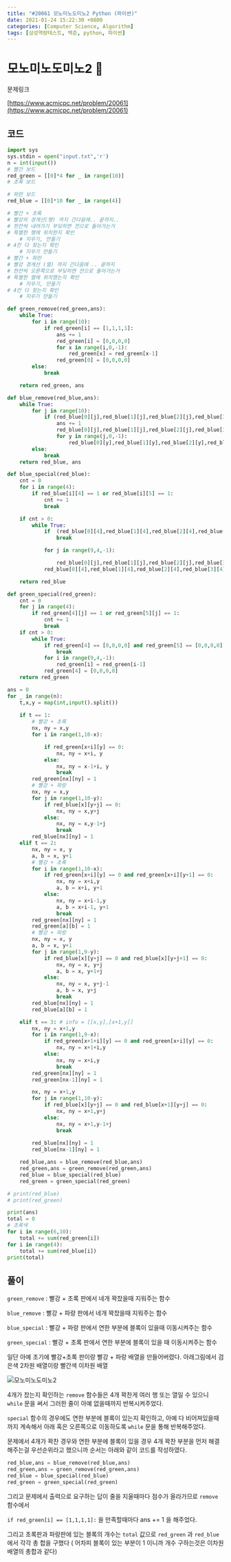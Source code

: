 ```yaml
---
title: "#20061 모노미노도미노2 Python (파이썬)"
date: 2021-01-24 15:22:30 +0800
categories: [Computer Science, Algorithm]
tags: [삼성역량테스트, 백준, python, 파이썬]  
---
```


# 모노미노도미노2 👩

문제링크

[https://www.acmicpc.net/problem/20061](https://www.acmicpc.net/problem/20061)

## 코드

```python
import sys
sys.stdin = open("input.txt",'r')
n = int(input())
# 빨간 보드 
red_green = [[0]*4 for _ in range(10)]
# 초록 보드

# 파란 보드
red_blue = [[0]*10 for _ in range(4)]

# 빨간 + 초록 
# 빨강의 경계선(행) 까지 간다음에.. 끝까지..
# 한칸씩 내려가기 부딪히면 전으로 돌아가는거
# 특별한 행에 위치한지 확인
    # 지우기, 만들기
# 4칸 다 찾는지 확인
    # 지우기 만들기
# 빨간 + 파란 
# 빨강 경계선 (열) 까지 간다음에 .. 끝까지
# 한칸씩 오른쪽으로 부딪히면 전으로 돌아가는거
# 특별한 열에 위치했는지 확인
    # 지우기, 만들기
# 4칸 다 찾는지 확인
    # 지우기 만들기

def green_remove(red_green,ans):
    while True:
        for i in range(10):
            if red_green[i] == [1,1,1,1]:
                ans += 1
                red_green[i] = [0,0,0,0]
                for x in range(i,0,-1):
                    red_green[x] = red_green[x-1]
                red_green[0] = [0,0,0,0]
        else:
            break

    return red_green, ans

def blue_remove(red_blue,ans):
    while True:
        for j in range(10):
            if (red_blue[0][j],red_blue[1][j],red_blue[2][j],red_blue[3][j]) == (1,1,1,1):
                ans += 1
                red_blue[0][j],red_blue[1][j],red_blue[2][j],red_blue[3][j] = 0,0,0,0
                for y in range(j,0,-1):
                    red_blue[0][y],red_blue[1][y],red_blue[2][y],red_blue[3][y] = red_blue[0][y-1],red_blue[1][y-1],red_blue[2][y-1],red_blue[3][y-1]
        else:
            break
    return red_blue, ans

def blue_special(red_blue):
    cnt = 0
    for i in range(4):
        if red_blue[i][4] == 1 or red_blue[i][5] == 1:
            cnt += 1
            break

    if cnt > 0:
        while True:
            if  (red_blue[0][4],red_blue[1][4],red_blue[2][4],red_blue[3][4]) == (0,0,0,0) and (red_blue[0][5],red_blue[1][5],red_blue[2][5],red_blue[3][5]) == (0,0,0,0):
                break

            for j in range(9,4,-1):

                red_blue[0][j],red_blue[1][j],red_blue[2][j],red_blue[3][j] = red_blue[0][j-1],red_blue[1][j-1],red_blue[2][j-1],red_blue[3][j-1]
            red_blue[0][4],red_blue[1][4],red_blue[2][4],red_blue[3][4] = 0,0,0,0

    return red_blue

def green_special(red_green):
    cnt = 0
    for j in range(4):
        if red_green[4][j] == 1 or red_green[5][j] == 1:
            cnt += 1
            break
    if cnt > 0:
        while True:
            if red_green[4] == [0,0,0,0] and red_green[5] == [0,0,0,0]:
                break
            for i in range(9,4,-1):
                red_green[i] = red_green[i-1]
            red_green[4] = [0,0,0,0]
    return red_green

ans = 0
for _ in range(n):
    t,x,y = map(int,input().split())
    
    if t == 1:
        # 빨강 + 초록
        nx, ny = x,y
        for i in range(1,10-x):

            if red_green[x+i][y] == 0:
                nx, ny = x+i, y
            else:
                nx, ny = x-1+i, y
                break
        red_green[nx][ny] = 1
        # 빨강 + 파랑
        nx, ny = x,y
        for j in range(1,10-y):
            if red_blue[x][y+j] == 0:
                nx, ny = x,y+j
            else:
                nx, ny = x,y-1+j
                break
        red_blue[nx][ny] = 1
    elif t == 2:
        nx, ny = x, y
        a, b = x, y+1
        # 빨강 + 초록
        for i in range(1,10-x):
            if red_green[x+i][y] == 0 and red_green[x+i][y+1] == 0:
                nx, ny = x+i,y
                a, b = x+i, y+1
            else:
                nx, ny = x+i-1,y
                a, b = x+i-1, y+1
                break
        red_green[nx][ny] = 1
        red_green[a][b] = 1
        # 빨강 + 파랑
        nx, ny = x, y
        a, b = x, y+1
        for j in range(1,9-y):
            if red_blue[x][y+j] == 0 and red_blue[x][y+j+1] == 0:
                nx, ny = x, y+j
                a, b = x, y+1+j
            else:
                nx, ny = x, y+j-1
                a, b = x, y+j
                break
        red_blue[nx][ny] = 1
        red_blue[a][b] = 1

    elif t == 3: # info = [[x,y],[x+1,y]]
        nx, ny = x+1,y
        for i in range(1,9-x):
            if red_green[x+1+i][y] == 0 and red_green[x+i][y] == 0:
                nx, ny = x+1+i,y
            else:
                nx, ny = x+i,y
                break
        red_green[nx][ny] = 1
        red_green[nx-1][ny] = 1

        nx, ny = x+1,y
        for j in range(1,10-y):
            if red_blue[x][y+j] == 0 and red_blue[x+1][y+j] == 0:
                nx, ny = x+1,y+j
            else:
                nx, ny = x+1,y-1+j
                break
            
        red_blue[nx][ny] = 1
        red_blue[nx-1][ny] = 1

    red_blue,ans = blue_remove(red_blue,ans)
    red_green,ans = green_remove(red_green,ans)
    red_blue = blue_special(red_blue)
    red_green = green_special(red_green)

# print(red_blue)
# print(red_green)

print(ans)
total = 0
# 초록색
for i in range(6,10):
    total += sum(red_green[i])
for i in range(4):
    total += sum(red_blue[i])
print(total)
```

<script async src="https://pagead2.googlesyndication.com/pagead/js/adsbygoogle.js"></script>
<ins class="adsbygoogle"
     style="display:block; text-align:center;"
     data-ad-layout="in-article"
     data-ad-format="fluid"
     data-ad-client="ca-pub-4665417785081320"
     data-ad-slot="6774179765"></ins>

<script>
     (adsbygoogle = window.adsbygoogle || []).push({});
</script>



## 풀이

`green_remove` : 빨강 + 초록 판에서 네개 꽉찼을때 지워주는 함수

`blue_remove` : 빨강 + 파랑 판에서 네개 꽉찼을때 지워주는 함수

`blue_special` : 빨강 + 파랑 판에서 연한 부분에 블록이 있을때 이동시켜주는 함수

`green_special` : 빨강 + 초록 판에서 연한 부분에 블록이 있을 때 이동시켜주는 함수

일단 아예 초기에 빨강+초록 판이랑 빨강 + 파랑 배열을 만들어버렸다. 아래그림에서 검은색 2차원 배열이랑 빨간색 이차원 배열

![모노미노도미노2](\assets\img\모노미노도미노\모노미노도미노2.png)



4개가 찼는지 확인하는 `remove` 함수들은 4개 꽉찬게 여러 행 또는 열일 수 있으니 `while` 문을 써서 그러한 줄이 아예 없을때까지 반복시켜주었다. 

`special` 함수의 경우에도 연한 부분에 블록이 있는지 확인하고, 아예 다 비어져있을때까지 계속해서 아래 혹은 오른쪽으로 이동하도록 `while` 문을 통해 반복해주었다. 

문제에서 4개가 꽉찬 경우와 연한 부분에 블록이 있을 경우 4개 꽉찬 부분을 먼저 해결해주는걸 우선순위라고 했으니까 순서는 아래와 같이 코드를 작성하였다.

```python
red_blue,ans = blue_remove(red_blue,ans)
red_green,ans = green_remove(red_green,ans)
red_blue = blue_special(red_blue)
red_green = green_special(red_green)
```

그리고 문제에서 출력으로 요구하는 답이 줄을 지울때마다 점수가 올라가므로 `remove` 함수에서 

`if red_green[i] == [1,1,1,1]:` 을 만족할때마다 ans += 1 을 해주었다.

그리고 초록판과 파랑판에 있는 블록의 개수는 `total` 값으로 `red_green` 과 `red_blue` 에서 각각 총 합을 구했다 ( 어차피 블록이 있는 부분이 1 이니까 개수 구하는것은 이차원 배열의 총합과 같다)



